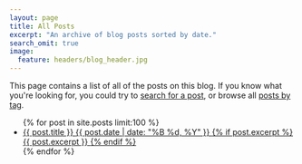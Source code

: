 ```yaml
---
layout: page
title: All Posts
excerpt: "An archive of blog posts sorted by date."
search_omit: true
image:
  feature: headers/blog_header.jpg
---
```


This page contains a list of all of the posts on this blog.  If you know what you're looking for, you could try to [search for a post](/search), or browse all [posts by tag](/tags).

<ul class="post-list">
{% for post in site.posts limit:100 %}
  <li>
    <article>
      <a href="{{ site.url }}{{ post.url }}">
        {{ post.title }}
        <span class="entry-date">
          <time datetime="{{ post.date | date_to_xmlschema }}">
            {{ post.date | date: "%B %d, %Y" }}
          </time>
        </span>
        {% if post.excerpt %}
          <span class="excerpt">
            {{ post.excerpt }}
          </span>{% endif %}
      </a>
    </article>
  </li>
{% endfor %}
